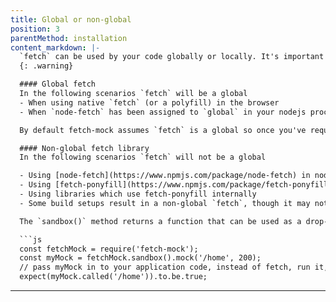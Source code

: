 ```yaml
---
title: Global or non-global
position: 3
parentMethod: installation
content_markdown: |-
  `fetch` can be used by your code globally or locally. It's important to determine which one applies to your codebase as it will impact how you use `fetch-mock`
  {: .warning}

  #### Global fetch
  In the following scenarios `fetch` will be a global
  - When using native `fetch` (or a polyfill) in the browser
  - When `node-fetch` has been assigned to `global` in your nodejs process (a pattern sometimes used in isomorphic codebases)

  By default fetch-mock assumes `fetch` is a global so once you've required fetch-mock, refer to the quickstart and api docs.

  #### Non-global fetch library
  In the following scenarios `fetch` will not be a global

  - Using [node-fetch](https://www.npmjs.com/package/node-fetch) in nodejs without assigning to `global`
  - Using [fetch-ponyfill](https://www.npmjs.com/package/fetch-ponyfill) in the browser
  - Using libraries which use fetch-ponyfill internally
  - Some build setups result in a non-global `fetch`, though it may not always be obvious that this is the case

  The `sandbox()` method returns a function that can be used as a drop-in replacement for `fetch`, and can be passed into your choice of mocking library. The function returned by `sandbox()` supports the full fetch-mock api so once generated it can be worked with as if it were the original `fetch-mock` object, e.g.

  ```js
  const fetchMock = require('fetch-mock');
  const myMock = fetchMock.sandbox().mock('/home', 200);
  // pass myMock in to your application code, instead of fetch, run it, then...
  expect(myMock.called('/home')).to.be.true;
  ```
---
```

